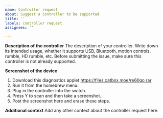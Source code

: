 ```yaml
---
name: Controller request
about: Suggest a controller to be supported
title: ''
labels: controller request
assignees: ''

---
```


**Description of the controller**
The description of your controller. Write down its intended usage, whether it supports USB, Bluetooth, motion controls, rumble, HD rumble, etc.
Before submitting the issue, make sure this controller is not already supported.

**Screenshot of the device**
1. Download this diagnostics applet https://files.catbox.moe/re60qo.rar
2. Run it from the homebrew menu.
3. Plug in the controller into the switch.
4. Press Y to scan and then take a screenshot.
5. Post the screenshot here and erase these steps.

**Additional context**
Add any other context about the controller request here.
